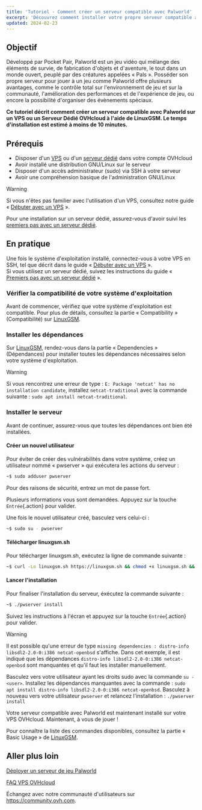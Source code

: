 ```yaml
---
title: 'Tutoriel - Comment créer un serveur compatible avec Palworld'
excerpt: 'Découvrez comment installer votre propre serveur compatible avec Palworld sur un VPS ou un Serveur Dédié OVHcloud'
updated: 2024-02-23
---
```


## Objectif

Développé par Pocket Pair, Palworld est un jeu vidéo qui mélange des éléments de survie, de fabrication d'objets et d'aventure, le tout dans un monde ouvert, peuplé par des créatures appelées « Pals ». Posséder son propre serveur pour jouer à un jeu comme Palworld offre plusieurs avantages, comme le contrôle total sur l'environnement de jeu et sur la communauté, l'amélioration des performances et de l'expérience de jeu, ou encore la possibilité d'organiser des évènements spéciaux.

**Ce tutoriel décrit comment créer un serveur compatible avec Palworld sur un VPS ou un Serveur Dédié OVHcloud à l'aide de LinuxGSM. Le temps d'installation est estimé à moins de 10 minutes.**

## Prérequis

- Disposer d'un [VPS](https://www.ovhcloud.com/fr-ca/vps/) ou d'un [serveur dédié](https://www.ovhcloud.com/fr-ca/bare-metal/) dans votre compte OVHcloud
- Avoir installé une distribution GNU/Linux sur le serveur
- Disposer d'un accès administrateur (sudo) via SSH à votre serveur
- Avoir une compréhension basique de l'administration GNU/Linux

> [!warning]
>
> Si vous n'êtes pas familier avec l'utilisation d'un VPS, consultez notre guide « [Débuter avec un VPS](/pages/bare_metal_cloud/virtual_private_servers/starting_with_a_vps) ».
>
> Pour une installation sur un serveur dédié, assurez-vous d'avoir suivi les [premiers pas avec un serveur dédié](/pages/bare_metal_cloud/dedicated_servers/getting-started-with-dedicated-server).

## En pratique

Une fois le système d'exploitation installé, connectez-vous à votre VPS en SSH, tel que décrit dans le guide « [Débuter avec un VPS](/pages/bare_metal_cloud/virtual_private_servers/starting_with_a_vps) ».<br>
Si vous utilisez un serveur dédié, suivez les instructions du guide « [Premiers pas avec un serveur dédié](/pages/bare_metal_cloud/dedicated_servers/getting-started-with-dedicated-server) ».

### Vérifier la compatibilité de votre système d'exploitation

Avant de commencer, vérifiez que votre système d'exploitation est compatible. Pour plus de détails, consultez la partie « Compatibility » (Compatibilité) sur [LinuxGSM](https://linuxgsm.com/servers/pwserver/).

### Installer les dépendances

Sur [LinuxGSM](https://linuxgsm.com/servers/pwserver/), rendez-vous dans la partie « Dependencies » (Dépendances) pour installer toutes les dépendances nécessaires selon votre système d'exploitation.

> [!warning]
>
> Si vous rencontrez une erreur de type : `E: Package 'netcat' has no installation candidate`, installez `netcat-traditional` avec la commande suivante : `sudo apt install netcat-traditional`.
>

### Installer le serveur

Avant de continuer, assurez-vous que toutes les dépendances ont bien été installées.

#### Créer un nouvel utilisateur

Pour éviter de créer des vulnérabilités dans votre système, créez un utilisateur nommé « pwserver » qui exécutera les actions du serveur :

```sh
~$ sudo adduser pwserver
```

Pour des raisons de sécurité, entrez un mot de passe fort.

Plusieurs informations vous sont demandées. Appuyez sur la touche `Entrée`{.action} pour valider.

Une fois le nouvel utilisateur créé, basculez vers celui-ci :

```sh
~$ sudo su - pwserver
```

#### Télécharger linuxgsm.sh

Pour télécharger linuxgsm.sh, exécutez la ligne de commande suivante : 

```sh
~$ curl -Lo linuxgsm.sh https://linuxgsm.sh && chmod +x linuxgsm.sh && bash linuxgsm.sh pwserver
```

#### Lancer l'installation

Pour finaliser l'installation du serveur, éxécutez la commande suivante :

```sh
~$ ./pwserver install
```

Suivez les instructions à l'écran et appuyez sur la touche `Entrée`{.action} pour valider.

> [!warning]
>
> Il est possible qu'une erreur de type `missing dependencies : distro-info libsdl2-2.0-0:i386 netcat-openbsd` s'affiche. Dans cet exemple, il est indiqué que les dépendances `distro-info libsdl2-2.0-0:i386 netcat-openbsd` sont manquantes et qu'il faut les installer manuellement. 
>
> Basculez vers votre utilisateur ayant les droits sudo avec la commande `su - <user>`. Installez les dépendances manquantes avec la commande : `sudo apt install distro-info libsdl2-2.0-0:i386 netcat-openbsd`. Basculez à nouveau vers votre utilisateur `pwserver` et relancez l'installation : `./pwserver install`
>

Votre serveur compatible avec Palworld est maintenant installé sur votre VPS OVHcloud. Maintenant, à vous de jouer !

Pour connaître la liste des commandes disponibles, consultez la partie « Basic Usage » de [LinuxGSM](https://linuxgsm.com/servers/pwserver/).

## Aller plus loin

[Déployer un serveur de jeu Palworld](https://linuxgsm.com/servers/pwserver)

[FAQ VPS OVHcloud](/pages/bare_metal_cloud/virtual_private_servers/vps-faq)

Échangez avec notre communauté d'utilisateurs sur <https://community.ovh.com>.